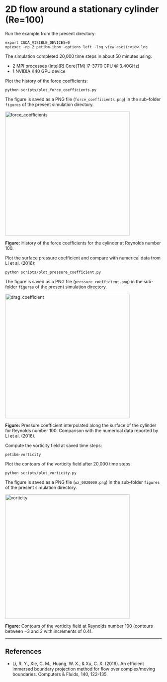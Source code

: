 # 2D flow around a stationary cylinder (Re=100)

Run the example from the present directory:

```shell
export CUDA_VISIBLE_DEVICES=0
mpiexec -np 2 petibm-ibpm -options_left -log_view ascii:view.log
```

The simulation completed 20,000 time steps in about $50$ minutes using:

* 2 MPI processes (Intel(R) Core(TM) i7-3770 CPU @ 3.40GHz)
* 1 NVIDIA K40 GPU device

Plot the history of the force coefficients:

```shell
python scripts/plot_force_coefficients.py
```

The figure is saved as a PNG file (`force_coefficients.png`) in the sub-folder `figures` of the present simulation directory.

<img src="figures/force_coefficients.png" alt="force_coefficients" width="400">

**Figure:** History of the force coefficients for the cylinder at Reynolds number $100$.

Plot the surface pressure coefficient and compare with numerical data from Li et al. (2016):

```shell
python scripts/plot_pressure_coefficient.py
```

The figure is saved as a PNG file (`pressure_coefficient.png`) in the sub-folder `figures` of the present simulation directory.

<img src="figures/pressure_coefficient.png" alt="drag_coefficient" width="400">

**Figure:** Pressure coefficient interpolated along the surface of the cylinder for Reynolds number $100$. Comparison with the numerical data reported by Li et al. (2016).

Compute the vorticity field at saved time steps:

```shell
petibm-vorticity
```

Plot the contours of the vorticity field after 20,000 time steps:

```shell
python scripts/plot_vorticity.py
```

The figure is saved as a PNG file (`wz_0020000.png`) in the sub-folder `figures` of the present simulation directory.

<img src="figures/wz_0020000.png" alt="vorticity" width="400">

**Figure:** Contours of the vorticity field at Reynolds number $100$ (contours between $-3$ and $3$ with increments of $0.4$).

---

## References

* Li, R. Y., Xie, C. M., Huang, W. X., & Xu, C. X. (2016). An efficient immersed boundary projection method for flow over complex/moving boundaries. Computers & Fluids, 140, 122-135.
